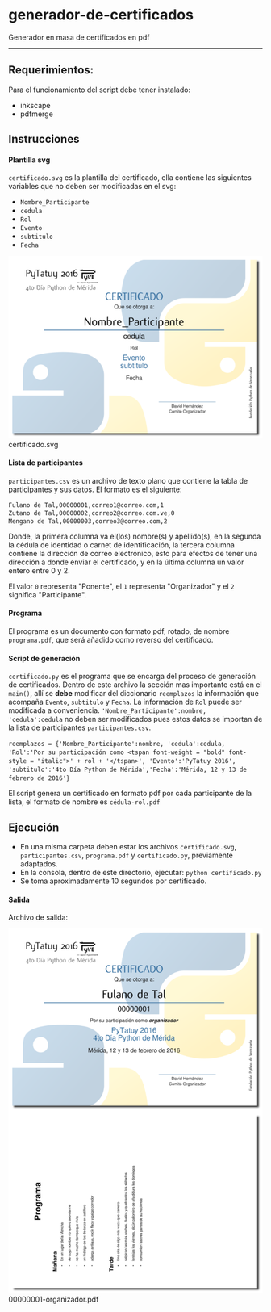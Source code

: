 # generador-de-certificados
Generador en masa de certificados en pdf

----

## Requerimientos:
Para el funcionamiento del script debe tener instalado:
* inkscape
* pdfmerge

## Instrucciones
#### Plantilla svg
`certificado.svg` es la plantilla del certificado, ella contiene las siguientes variables que no deben ser modificadas en el svg:

* `Nombre_Participante`
* `cedula`
* `Rol`
* `Evento`
* `subtitulo`
* `Fecha`

![certificado.svg](imagenes/plantilla.png "certificado.svg")<BR>
certificado.svg

#### Lista de participantes
`participantes.csv` es un archivo de texto plano que contiene la tabla de participantes y sus datos. El formato es el siguiente:

```
Fulano de Tal,00000001,correo1@correo.com,1
Zutano de Tal,00000002,correo2@correo.com.ve,0
Mengano de Tal,00000003,correo3@correo.com,2
```
Donde, la primera columna va el(los) nombre(s) y apellido(s), en la segunda la cédula de identidad o carnet de identificación, la tercera columna contiene la dirección de correo electrónico, esto para efectos de tener una dirección a donde enviar el certificado, y en la última columna un valor entero entre 0 y 2.

El valor `0` representa "Ponente", el `1` representa "Organizador" y el `2` significa "Participante".

#### Programa
El programa es un documento con formato pdf, rotado, de nombre `programa.pdf`, que será añadido como reverso del certificado.

#### Script de generación
`certificado.py` es el programa que se encarga del proceso de generación de certificados. Dentro de este archivo la sección mas importante está en el `main()`, allí se **debe** modificar del diccionario `reemplazos` la información que acompaña `Evento`, `subtitulo` y `Fecha`. La información de `Rol` puede ser modificada a conveniencia. `'Nombre_Participante':nombre, 'cedula':cedula` no deben ser modificados pues estos datos se importan de la lista de participantes `participantes.csv`.

`reemplazos = {'Nombre_Participante':nombre, 'cedula':cedula, 'Rol':'Por su participación como <tspan font-weight = "bold" font-style = "italic">' + rol + '</tspan>', 'Evento':'PyTatuy 2016', 'subtitulo':'4to Día Python de Mérida','Fecha':'Mérida, 12 y 13 de febrero de 2016'}`

El script genera un certificado en formato pdf por cada participante  de la lista, el formato de nombre es `cédula-rol.pdf`

## Ejecución
* En una misma carpeta deben estar los archivos `certificado.svg`,
`participantes.csv`, `programa.pdf` y `certificado.py`, previamente adaptados.
* En la consola, dentro de este directorio, ejecutar: `python certificado.py`
* Se toma aproximadamente 10 segundos por certificado.

#### Salida
Archivo de salida:

![00000001-organizador.pdf](imagenes/demo.png "00000001-organizador.pdf")<BR>
00000001-organizador.pdf
